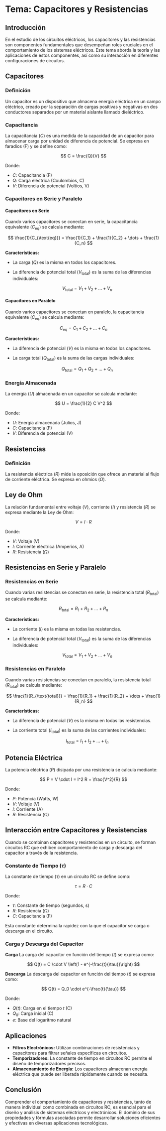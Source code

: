 # Tema: Capacitores y Resistencias

## Introducción
En el estudio de los circuitos eléctricos, los capacitores y las resistencias son componentes fundamentales que desempeñan roles cruciales en el comportamiento de los sistemas eléctricos. Este tema aborda la teoría y las aplicaciones de estos componentes, así como su interacción en diferentes configuraciones de circuitos.

## Capacitores

### Definición
Un capacitor es un dispositivo que almacena energía eléctrica en un campo eléctrico, creado por la separación de cargas positivas y negativas en dos conductores separados por un material aislante llamado dieléctrico.

### Capacitancia
La capacitancia ($C$) es una medida de la capacidad de un capacitor para almacenar carga por unidad de diferencia de potencial. Se expresa en faradios (F) y se define como:

$$ C = \frac{Q}{V} $$

Donde:

- $C$: Capacitancia (F)
- $Q$: Carga eléctrica (Coulombios, C)
- $V$: Diferencia de potencial (Voltios, V)

### Capacitores en Serie y Paralelo

#### Capacitores en Serie
Cuando varios capacitores se conectan en serie, la capacitancia equivalente ($C_{\text{eq}}$) se calcula mediante:

$$ \frac{1}{C_{\text{eq}}} = \frac{1}{C_1} + \frac{1}{C_2} + \dots + \frac{1}{C_n} $$

**Características:**
- La carga ($Q$) es la misma en todos los capacitores.
- La diferencia de potencial total ($V_{\text{total}}$) es la suma de las diferencias individuales:
  
  $$ V_{\text{total}} = V_1 + V_2 + \dots + V_n $$

#### Capacitores en Paralelo
Cuando varios capacitores se conectan en paralelo, la capacitancia equivalente ($C_{\text{eq}}$) se calcula mediante:

$$ C_{\text{eq}} = C_1 + C_2 + \dots + C_n $$

**Características:**
- La diferencia de potencial ($V$) es la misma en todos los capacitores.
- La carga total ($Q_{\text{total}}$) es la suma de las cargas individuales:
  
  $$ Q_{\text{total}} = Q_1 + Q_2 + \dots + Q_n $$

### Energía Almacenada
La energía ($U$) almacenada en un capacitor se calcula mediante:

$$ U = \frac{1}{2} C V^2 $$

Donde:

- $U$: Energía almacenada (Julios, J)
- $C$: Capacitancia (F)
- $V$: Diferencia de potencial (V)

## Resistencias

### Definición
La resistencia eléctrica ($R$) mide la oposición que ofrece un material al flujo de corriente eléctrica. Se expresa en ohmios ($\Omega$).

## Ley de Ohm
La relación fundamental entre voltaje ($V$), corriente ($I$) y resistencia ($R$) se expresa mediante la Ley de Ohm:

$$ V = I \cdot R $$

Donde:

- $V$: Voltaje (V)
- $I$: Corriente eléctrica (Amperios, A)
- $R$: Resistencia ($\Omega$)

## Resistencias en Serie y Paralelo

### Resistencias en Serie
Cuando varias resistencias se conectan en serie, la resistencia total ($R_{\text{total}}$) se calcula mediante:

$$ R_{\text{total}} = R_1 + R_2 + \dots + R_n $$

**Características:**
- La corriente ($I$) es la misma en todas las resistencias.
- La diferencia de potencial total ($V_{\text{total}}$) es la suma de las diferencias individuales:
  
  $$ V_{\text{total}} = V_1 + V_2 + \dots + V_n $$

### Resistencias en Paralelo
Cuando varias resistencias se conectan en paralelo, la resistencia total ($R_{\text{total}}$) se calcula mediante:

$$ \frac{1}{R_{\text{total}}} = \frac{1}{R_1} + \frac{1}{R_2} + \dots + \frac{1}{R_n} $$

**Características:**
- La diferencia de potencial ($V$) es la misma en todas las resistencias.
- La corriente total ($I_{\text{total}}$) es la suma de las corrientes individuales:
  
  $$ I_{\text{total}} = I_1 + I_2 + \dots + I_n $$

## Potencia Eléctrica
La potencia eléctrica ($P$) disipada por una resistencia se calcula mediante:

$$ P = V \cdot I = I^2 R = \frac{V^2}{R} $$

Donde:

- $P$: Potencia (Watts, W)
- $V$: Voltaje (V)
- $I$: Corriente (A)
- $R$: Resistencia ($\Omega$)

## Interacción entre Capacitores y Resistencias
Cuando se combinan capacitores y resistencias en un circuito, se forman circuitos RC que exhiben comportamiento de carga y descarga del capacitor a través de la resistencia.

### Constante de Tiempo ($\tau$)
La constante de tiempo ($\tau$) en un circuito RC se define como:

$$ \tau = R \cdot C $$

Donde:

- $\tau$: Constante de tiempo (segundos, s)
- $R$: Resistencia ($\Omega$)
- $C$: Capacitancia (F)

Esta constante determina la rapidez con la que el capacitor se carga o descarga en el circuito.

### Carga y Descarga del Capacitor

**Carga**
La carga del capacitor en función del tiempo ($t$) se expresa como:

$$ Q(t) = C \cdot V \left(1 - e^{-\frac{t}{\tau}}\right) $$

**Descarga**
La descarga del capacitor en función del tiempo ($t$) se expresa como:

$$ Q(t) = Q_0 \cdot e^{-\frac{t}{\tau}} $$

Donde:

- $Q(t)$: Carga en el tiempo $t$ (C)
- $Q_0$: Carga inicial (C)
- $e$: Base del logaritmo natural

## Aplicaciones
- **Filtros Electrónicos:** Utilizan combinaciones de resistencias y capacitores para filtrar señales específicas en circuitos.
- **Temporizadores:** La constante de tiempo en circuitos RC permite el diseño de temporizadores precisos.
- **Almacenamiento de Energía:** Los capacitores almacenan energía eléctrica que puede ser liberada rápidamente cuando se necesita.

## Conclusión
Comprender el comportamiento de capacitores y resistencias, tanto de manera individual como combinada en circuitos RC, es esencial para el diseño y análisis de sistemas eléctricos y electrónicos. El dominio de sus propiedades y fórmulas asociadas permite desarrollar soluciones eficientes y efectivas en diversas aplicaciones tecnológicas.
